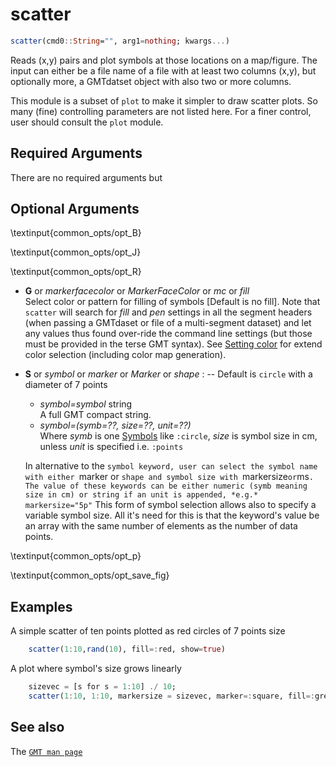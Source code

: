 # scatter

```julia
scatter(cmd0::String="", arg1=nothing; kwargs...)
```

Reads (x,y) pairs and plot symbols at those locations on a map/figure. The input can either be a file
name of a file with at least two columns (x,y), but optionally more, a GMTdatset object with also two
or more columns.

This module is a subset of `plot` to make it simpler to draw scatter plots. So many (fine)
controlling parameters are not listed here. For a finer control, user should consult the `plot` module.

Required Arguments
------------------

There are no required arguments but

Optional Arguments
------------------

\textinput{common_opts/opt_B}

\textinput{common_opts/opt_J}

\textinput{common_opts/opt_R}

- **G** or *markerfacecolor* or *MarkerFaceColor* or *mc* or *fill*\
   Select color or pattern for filling of symbols [Default is no fill]. Note that `scatter` will search for *fill*
   and *pen* settings in all the segment headers (when passing a GMTdaset or file of a multi-segment dataset)
   and let any values thus found over-ride the command line settings (but those must be provided in the terse GMT
   syntax). See [Setting color](@ref) for extend color selection (including color map generation).

- **S** or *symbol* or *marker* or *Marker* or *shape* : -- Default is `circle` with a diameter of 7 points
   - *symbol=symbol* string\
      A full GMT compact string.
   - *symbol=(symb=??, size=??, unit=??)*\
      Where *symb* is one [Symbols](@ref) like `:circle`, *size* is symbol size in cm, unless *unit*
      is specified i.e. `:points`

   In alternative to the `symbol keyword, user can select the symbol name with either `marker or `shape
   and symbol size with `markersize` or `ms`. The value of these keywords can be either numeric
   (symb meaning size in cm) or string if an unit is appended, *e.g.*  markersize="5p"` This form of symbol
   selection allows also to specify a variable symbol size. All it's need for this is that the keyword's value
   be an array with the same number of elements as the number of data points. 

\textinput{common_opts/opt_p}

\textinput{common_opts/opt_save_fig}


Examples
--------

A simple scatter of ten points plotted as red circles of 7 points size

```julia
    scatter(1:10,rand(10), fill=:red, show=true)
```

A plot where symbol's size grows linearly

```julia
    sizevec = [s for s = 1:10] ./ 10;
    scatter(1:10, 1:10, markersize = sizevec, marker=:square, fill=:green, show=1)
```


See also
--------

The [`GMT man page`](http://docs.generic-mapping-tools.org/latest/plot.html)